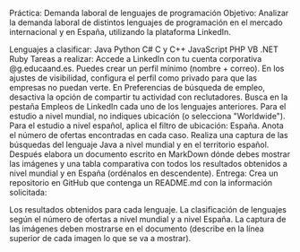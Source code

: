 Práctica: Demanda laboral de lenguajes de programación
Objetivo: Analizar la demanda laboral de distintos lenguajes de programación en el mercado internacional y en España, utilizando la plataforma LinkedIn.

Lenguajes a clasificar:
Java
Python
C#
C y C++
JavaScript
PHP
VB .NET
Ruby
Tareas a realizar:
Accede a LinkedIn con tu cuenta corporativa @g.educaand.es.
Puedes crear un perfil mínimo (nombre + correo).
En los ajustes de visibilidad, configura el perfil como privado para que las empresas no puedan verte.
En Preferencias de búsqueda de empleo, desactiva la opción de compartir tu actividad con reclutadores.
Busca en la pestaña Empleos de LinkedIn cada uno de los lenguajes anteriores.
Para el estudio a nivel mundial, no indiques ubicación (o selecciona "Worldwide").
Para el estudio a nivel español, aplica el filtro de ubicación: España.
Anota el número de ofertas encontradas en cada caso.
Realiza una captura de las búsquedas del lenguaje Java a nivel mundial y en el territorio español. Después elabora un documento escrito en MarkDown dónde debes mostrar las imágenes y una tabla comparativa con todos los resultados obtenidos a nivel mundial y en España (ordénalos en descendente).
Entrega:
Crea un repositorio en GitHub que contenga un README.md con la información solicitada:

Los resultados obtenidos para cada lenguaje.
La clasificación de lenguajes según el número de ofertas a nivel mundial y a nivel España.
La captura de las imágenes deben mostrarse en el documento (describe en la línea superior de cada imagen lo que se va a mostrar).

